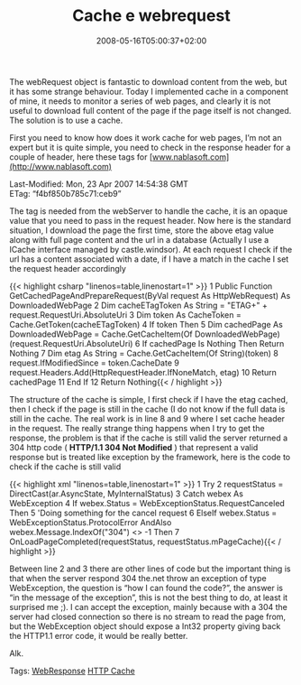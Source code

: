 ﻿---
title: "Cache e webrequest"
description: ""
date: 2008-05-16T05:00:37+02:00
draft: false
tags: [NET framework]
categories: [NET framework]
---
The webRequest object is fantastic to download content from the web, but it has some strange behaviour. Today I implemented cache in a component of mine, it needs to monitor a series of web pages, and clearly it is not useful to download full content of the page if the page itself is not changed. The solution is to use a cache.

First you need to know how does it work cache for web pages, I’m not an expert but it is quite simple, you need to check in the response header for a couple of header, here these tags for [www.nablasoft.com](http://www.nablasoft.com)

Last-Modified: Mon, 23 Apr 2007 14:54:38 GMT  
ETag: “f4bf850b785c71:ceb9”

The tag is needed from the webServer to handle the cache, it is an opaque value that you need to pass in the request header. Now here is the standard situation, I download the page the first time, store the above etag value along with full page content and the url in a database (Actually I use a ICache interface managed by castle.windsor). At each request I check if the url has a content associated with a date, if I have a match in the cache I set the request header accordingly

{{< highlight csharp "linenos=table,linenostart=1" >}}
 1 Public Function GetCachedPageAndPrepareRequest(ByVal request As HttpWebRequest) As DownloadedWebPage
 2         Dim cacheETagToken As String = "ETAG+" + request.RequestUri.AbsoluteUri
 3         Dim token As CacheToken = Cache.GetToken(cacheETagToken)
 4         If token Then
 5             Dim cachedPage As DownloadedWebPage = Cache.GetCacheItem(Of DownloadedWebPage)(request.RequestUri.AbsoluteUri)
 6             If cachedPage Is Nothing Then Return Nothing
 7             Dim etag As String = Cache.GetCacheItem(Of String)(token)
 8             request.IfModifiedSince = token.CacheDate
 9             request.Headers.Add(HttpRequestHeader.IfNoneMatch, etag)
10             Return cachedPage
11         End If
12 Return Nothing{{< / highlight >}}

<!-- Code inserted with Steve Dunn's Windows Live Writer Code Formatter Plugin.  http://dunnhq.com -->

The structure of the cache is simple, I first check if I have the etag cached, then I check if the page is still in the cache (I do not know if the full data is still in the cache. The real work is in line 8 and 9 where I set cache header in the request. The really strange thing happens when I try to get the response, the problem is that if the cache is still valid the server returned a 304 http code ( **HTTP/1.1 304 Not Modified** ) that represent a valid response but is treated like exception by the framework, here is the code to check if the cache is still valid

{{< highlight xml "linenos=table,linenostart=1" >}}
1 Try
2     requestStatus = DirectCast(ar.AsyncState, MyInternalStatus)
3 Catch webex As WebException
4     If webex.Status = WebExceptionStatus.RequestCanceled Then
5         'Doing something for the cancel request
6     ElseIf webex.Status = WebExceptionStatus.ProtocolError AndAlso webex.Message.IndexOf("304") <> -1 Then
7         OnLoadPageCompleted(requestStatus, requestStatus.mPageCache){{< / highlight >}}

<!-- Code inserted with Steve Dunn's Windows Live Writer Code Formatter Plugin.  http://dunnhq.com -->

Between line 2 and 3 there are other lines of code but the important thing is that when the server respond 304 the.net throw an exception of type WebException, the question is “how I can found the code?”, the answer is “in the message of the exception”, this is not the best thing to do, at least it surprised me ;). I can accept the exception, mainly because with a 304 the server had closed connection so there is no stream to read the page from, but the WebException object should expose a Int32 property giving back the HTTP1.1 error code, it would be really better.

Alk.

Tags: [WebResponse](http://technorati.com/tag/WebResponse) [HTTP Cache](http://technorati.com/tag/HTTP%20Cache)

<!--dotnetkickit-->
